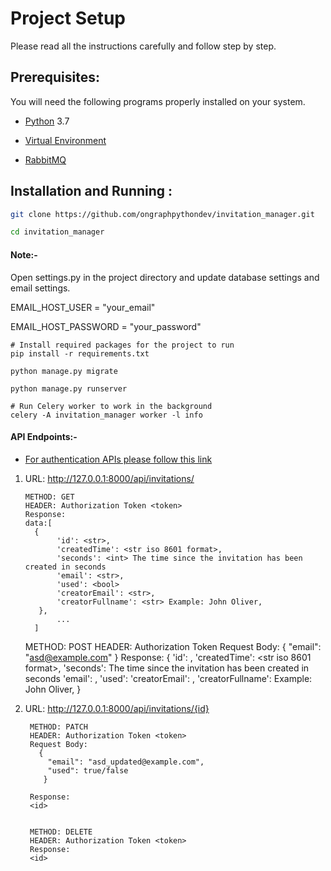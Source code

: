 # Project Setup

Please read all the instructions carefully and follow step by step.

## Prerequisites:

You will need the following programs properly installed on your system.

* [Python](https://www.python.org/) 3.7

* [Virtual Environment](https://docs.python.org/3/library/venv.html)

* [RabbitMQ](https://www.rabbitmq.com/)


## Installation and Running :

```bash
git clone https://github.com/ongraphpythondev/invitation_manager.git

cd invitation_manager
```
#### Note:-

Open settings.py in the project directory and update database settings and email settings.


EMAIL_HOST_USER = "your_email"

EMAIL_HOST_PASSWORD = "your_password"


```
# Install required packages for the project to run
pip install -r requirements.txt

python manage.py migrate

python manage.py runserver

# Run Celery worker to work in the background
celery -A invitation_manager worker -l info

```

#### API Endpoints:-
* [For authentication APIs please follow this link](https://django-rest-auth.readthedocs.io/en/latest/api_endpoints.html)

1. URL: http://127.0.0.1:8000/api/invitations/

   
       METHOD: GET
       HEADER: Authorization Token <token>
       Response:
       data:[
         {
              'id': <str>, 
              'createdTime': <str iso 8601 format>,
              'seconds': <int> The time since the invitation has been created in seconds
              'email': <str>,
              'used': <bool>
              'creatorEmail': <str>, 
              'creatorFullname': <str> Example: John Oliver,
          },
              ...
         ]
      
      METHOD: POST
      HEADER: Authorization Token <token>
      Request Body:
              {
                "email": "asd@example.com"
               }
      Response:
             {
              'id': <str>, 
              'createdTime': <str iso 8601 format>,
              'seconds': <int> The time since the invitation has been created in seconds
              'email': <str>,
              'used': <bool>
              'creatorEmail': <str>, 
              'creatorFullname': <str> Example: John Oliver,
          }

2. URL: http://127.0.0.1:8000/api/invitations/{id}

        METHOD: PATCH
        HEADER: Authorization Token <token>
        Request Body:
          {
            "email": "asd_updated@example.com",
            "used": true/false
           }
        
        Response:
        <id>
        

        METHOD: DELETE
        HEADER: Authorization Token <token>
        Response:
        <id>

